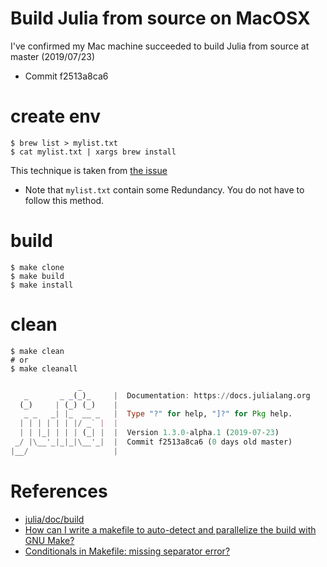 # Build Julia from source on MacOSX

I've confirmed my Mac machine succeeded to build Julia from source at master (2019/07/23)
- Commit f2513a8ca6

# create env

```console
$ brew list > mylist.txt
$ cat mylist.txt | xargs brew install
```

This technique is taken from [the issue](https://github.com/Homebrew/legacy-homebrew/issues/45003)

- Note that `mylist.txt` contain some Redundancy. You do not have to follow this method.


# build

```
$ make clone
$ make build
$ make install
```

# clean

```
$ make clean
# or
$ make cleanall
```

```julia
               _
   _       _ _(_)_     |  Documentation: https://docs.julialang.org
  (_)     | (_) (_)    |
   _ _   _| |_  __ _   |  Type "?" for help, "]?" for Pkg help.
  | | | | | | |/ _` |  |
  | | |_| | | | (_| |  |  Version 1.3.0-alpha.1 (2019-07-23)
 _/ |\__'_|_|_|\__'_|  |  Commit f2513a8ca6 (0 days old master)
|__/                   |
```

# References

- [julia/doc/build](https://github.com/JuliaLang/julia/tree/master/doc/build)
- [How can I write a makefile to auto-detect and parallelize the build with GNU Make?
](https://stackoverflow.com/questions/2527496/how-can-i-write-a-makefile-to-auto-detect-and-parallelize-the-build-with-gnu-mak)
- [Conditionals in Makefile: missing separator error?
](https://stackoverflow.com/questions/16770042/conditionals-in-makefile-missing-separator-error)


